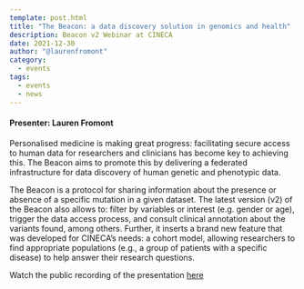 ```yaml
---
template: post.html
title: "The Beacon: a data discovery solution in genomics and health"
description: Beacon v2 Webinar at CINECA
date: 2021-12-30
author: "@laurenfromont"
category:
  - events
tags:
  - events
  - news
---
```



#### Presenter: Lauren Fromont

Personalised medicine is making great progress: facilitating secure access to human data for researchers and clinicians has become key to achieving this. The Beacon aims to promote this by delivering a federated infrastructure for data discovery of human genetic and phenotypic data.

The Beacon is a protocol for sharing information about the presence or absence of a specific mutation in a given dataset. The latest version (v2) of the Beacon also allows to: filter by variables or interest (e.g. gender or age), trigger the data access process, and consult clinical annotation about the variants found, among others. Further, it inserts a brand new feature that was developed for CINECA’s needs: a cohort model, allowing researchers to find appropriate populations (e.g., a group of patients with a specific disease) to help answer their research questions.

Watch the public recording of the presentation [here](https://www.cineca-project.eu/news-events-all/the-beacon-a-data-discovery-solution-in-genomics-and-health)
